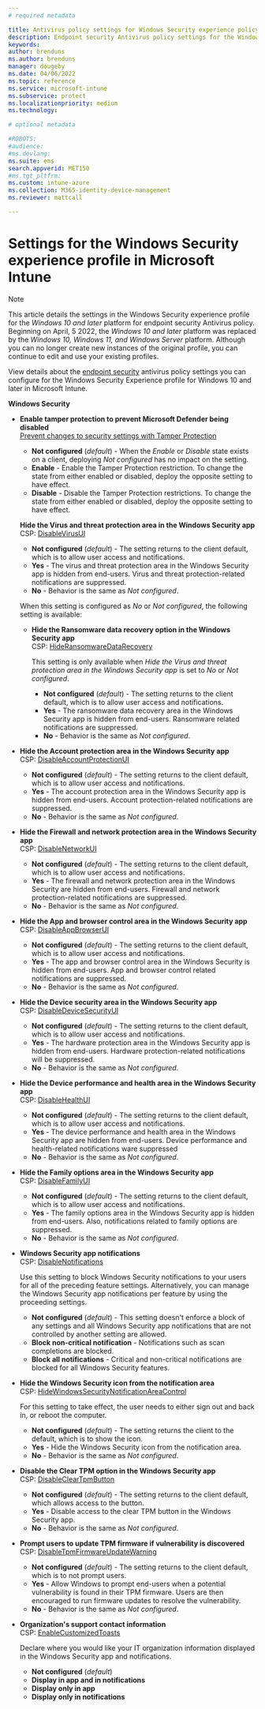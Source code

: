 ```yaml
---
# required metadata

title: Antivirus policy settings for Windows Security experience policy for Microsoft Intune | Microsoft Docs
description: Endpoint security Antivirus policy settings for the Windows Security app in Microsoft Intune 
keywords:
author: brenduns
ms.author: brenduns
manager: dougeby
ms.date: 04/06/2022
ms.topic: reference
ms.service: microsoft-intune
ms.subservice: protect
ms.localizationpriority: medium
ms.technology:

# optional metadata

#ROBOTS:
#audience:
#ms.devlang:
ms.suite: ems
search.appverid: MET150
#ms.tgt_pltfrm:
ms.custom: intune-azure
ms.collection: M365-identity-device-management
ms.reviewer: mattcall

---
```


# Settings for the Windows Security experience profile in Microsoft Intune

> [!NOTE]  
> This article details the settings in the  Windows Security experience profile for the *Windows 10 and later* platform for endpoint security Antivirus policy. Beginning on April, 5 2022, the *Windows 10 and later* platform was replaced by the *Windows 10, Windows 11, and Windows Server* platform. Although you can no longer create new instances of the original profile, you can continue to edit and use your existing profiles.

View details about the [endpoint security](../protect/endpoint-security-policy.md) antivirus policy settings you can configure for the Windows Security Experience profile for Windows 10 and later in Microsoft Intune.

**Windows Security**

- **Enable tamper protection to prevent Microsoft Defender being disabled**  
  [Prevent changes to security settings with Tamper Protection](https://go.microsoft.com/fwlink/?linkid=2066083)

  - **Not configured** (*default*) - When the *Enable* or *Disable* state exists on a client, deploying *Not configured* has no impact on the setting.
  - **Enable** - Enable the Tamper Protection restriction. To change the state from either enabled or disabled, deploy the opposite setting to have effect.
  - **Disable** - Disable the Tamper Protection restrictions. To change the state from either enabled or disabled, deploy the opposite setting to have effect.

  **Hide the Virus and threat protection area in the Windows Security app**  
  CSP: [DisableVirusUI](/windows/client-management/mdm/policy-csp-windowsdefendersecuritycenter#windowsdefendersecuritycenter-disablevirusui)

  - **Not configured** (*default*) - The setting returns to the client default, which is to allow user access and notifications.
  - **Yes** - The virus and threat protection area in the Windows Security app is hidden from end-users. Virus and threat protection-related notifications are suppressed.
  - **No** - Behavior is the same as *Not configured*.

  When this setting is configured as *No* or *Not configured*, the following setting is available:

  - **Hide the Ransomware data recovery option in the Windows Security app**  
    CSP: [HideRansomwareDataRecovery](/windows/client-management/mdm/policy-csp-windowsdefendersecuritycenter#windowsdefendersecuritycenter-hideransomwaredatarecovery)

    This setting is only available when *Hide the Virus and threat protection area in the Windows Security app* is set to *No* or *Not configured*.
  
    - **Not configured** (*default*) - The setting returns to the client default, which is to allow user access and notifications.
    - **Yes** - The ransomware data recovery area in the Windows Security app is hidden from end-users. Ransomware related notifications are suppressed.
    - **No** - Behavior is the same as *Not configured*.

- **Hide the Account protection area in the Windows Security app**  
  CSP: [DisableAccountProtectionUI](/windows/client-management/mdm/policy-csp-windowsdefendersecuritycenter#windowsdefendersecuritycenter-disableaccountprotectionui)

  - **Not configured** (*default*) - The setting returns to the client default, which is to allow user access and notifications.
  - **Yes** - The account protection area in the Windows Security app is hidden from end-users. Account protection-related notifications are suppressed.
  - **No** - Behavior is the same as *Not configured*.

- **Hide the Firewall and network protection area in the Windows Security app**  
  CSP: [DisableNetworkUI](/windows/client-management/mdm/policy-csp-windowsdefendersecuritycenter#windowsdefendersecuritycenter-disablenetworkui)

  - **Not configured** (*default*) - The setting returns to the client default, which is to allow user access and notifications.
  - **Yes** - The firewall and network protection area in the Windows Security are hidden from end-users. Firewall and network protection-related notifications are suppressed.
  - **No** - Behavior is the same as *Not configured*.

- **Hide the App and browser control area in the Windows Security app**  
  CSP: [DisableAppBrowserUI](/windows/client-management/mdm/policy-csp-windowsdefendersecuritycenter#windowsdefendersecuritycenter-disableappbrowserui)

  - **Not configured** (*default*) - The setting returns to the client default, which is to allow user access and notifications.
  - **Yes** - The app and browser control area in the Windows Security is hidden from end-users. App and browser control related notifications are suppressed.
  - **No** - Behavior is the same as *Not configured*.

- **Hide the Device security area in the Windows Security app**  
  CSP: [DisableDeviceSecurityUI](/windows/client-management/mdm/policy-csp-windowsdefendersecuritycenter#windowsdefendersecuritycenter-disabledevicesecurityui)

  - **Not configured** (*default*) - The setting returns to the client default, which is to allow user access and notifications.
  - **Yes** - The hardware protection area in the Windows Security app is hidden from end-users. Hardware protection-related notifications will be suppressed.
  - **No** - Behavior is the same as *Not configured*.
  
- **Hide the Device performance and health area in the Windows Security app**  
  CSP: [DisableHealthUI](/windows/client-management/mdm/policy-csp-windowsdefendersecuritycenter#windowsdefendersecuritycenter-disablehealthui)

  - **Not configured** (*default*) - The setting returns to the client default, which is to allow user access and notifications.
  - **Yes** - The device performance and health area in the Windows Security app are hidden from end-users. Device performance and health-related notifications ware suppressed
  - **No** - Behavior is the same as *Not configured*.

- **Hide the Family options area in the Windows Security app**  
  CSP: [DisableFamilyUI](/windows/client-management/mdm/policy-csp-windowsdefendersecuritycenter#windowsdefendersecuritycenter-disablefamilyui)

  - **Not configured** (*default*) - The setting returns to the client default, which is to allow user access and notifications.
  - **Yes** - The family options area in the Windows Security app is hidden from end-users. Also, notifications related to family options are suppressed.
  - **No** - Behavior is the same as *Not configured*.

- **Windows Security app notifications**  
  CSP: [DisableNotifications](/windows/client-management/mdm/policy-csp-windowsdefendersecuritycenter#windowsdefendersecuritycenter-disablenotifications)

  Use this setting to block Windows Security notifications to your users for all of the preceding feature settings. Alternatively, you can manage the Windows Security app notifications per feature by using the proceeding settings.

  - **Not configured** (*default*) - This setting doesn't enforce a block of any settings and all Windows Security app notifications that are not controlled by another setting are allowed.
  - **Block non-critical notification** - Notifications such as scan completions are blocked.
  - **Block all notifications** - Critical and non-critical notifications are blocked for all Windows Security features.

- **Hide the Windows Security icon from the notification area**  
  CSP: [HideWindowsSecurityNotificationAreaControl](/windows/client-management/mdm/policy-csp-windowsdefendersecuritycenter)

  For this setting to take effect, the user needs to either sign out and back in, or reboot the computer.
  - **Not configured** (*default*) - The setting returns the client to the default, which is to show the icon.
  - **Yes** - Hide the Windows Security icon from the notification area.
  - **No** - Behavior is the same as *Not configured*.
  
- **Disable the Clear TPM option in the Windows Security app**  
  CSP: [DisableClearTpmButton](/windows/client-management/mdm/policy-csp-windowsdefendersecuritycenter)

  - **Not configured** (*default*) - The setting returns to the client default, which allows access to the button.
  - **Yes** - Disable access to the clear TPM button in the Windows Security app.
  - **No** - Behavior is the same as *Not configured*.

- **Prompt users to update TPM firmware if vulnerability is discovered**  
  CSP: [DisableTpmFirmwareUpdateWarning](/windows/client-management/mdm/policy-csp-windowsdefendersecuritycenter)

  - **Not configured** (*default*) - The setting returns to the client default, which is to not prompt users.
  - **Yes** - Allow Windows to prompt end-users when a potential vulnerability is found in their TPM firmware. Users are then encouraged to run firmware updates to resolve the vulnerability.
  - **No** - Behavior is the same as *Not configured*.

- **Organization's support contact information**  
  CSP: [EnableCustomizedToasts](/windows/client-management/mdm/policy-csp-windowsdefendersecuritycenter#windowsdefendersecuritycenter-enablecustomizedtoasts)

  Declare where you would like your IT organization information displayed in the Windows Security app and notifications.
  - **Not configured** (*default*)
  - **Display in app and in notifications**
  - **Display only in app**
  - **Display only in notifications**